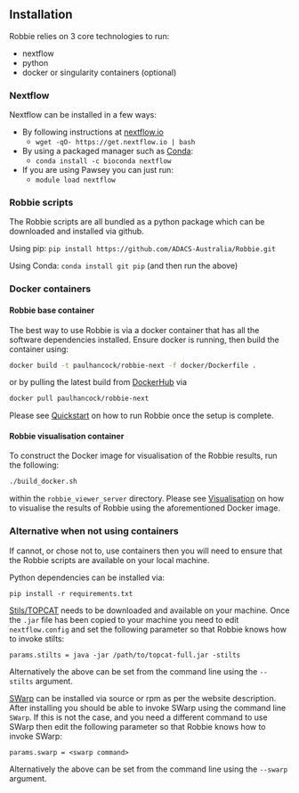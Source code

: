 ## Installation

Robbie relies on 3 core technologies to run:
- nextflow
- python
- docker or singularity containers (optional)

### Nextflow

Nextflow can be installed in a few ways:
- By following instructions at [nextflow.io](https://www.nextflow.io/docs/latest/getstarted.html)
  - `wget -qO- https://get.nextflow.io | bash`
- By using a packaged manager such as [Conda](https://docs.conda.io/projects/conda/en/latest/user-guide/install/index.html):
  - `conda install -c bioconda nextflow`
- If you are using Pawsey you can just run:
  - `module load nextflow`

### Robbie scripts
The Robbie scripts are all bundled as a python package which can be downloaded and installed via github.

Using pip: `pip install https://github.com/ADACS-Australia/Robbie.git`

Using Conda: `conda install git pip` (and then run the above)

### Docker containers

#### Robbie base container
The best way to use Robbie is via a docker container that has all the software dependencies installed. Ensure docker is running, then build the container using:

``` bash
docker build -t paulhancock/robbie-next -f docker/Dockerfile .
```

or by pulling the latest build from [DockerHub](https://hub.docker.com/r/paulhancock/robbie-next) via

``` bash
docker pull paulhancock/robbie-next
```

Please see [Quickstart](quickstart) on how to run Robbie once the setup is complete.

#### Robbie visualisation container

To construct the Docker image for visualisation of the Robbie results, run the following:

``` bash
./build_docker.sh
``` 

within the ``robbie_viewer_server`` directory. Please see [Visualisation](visualisation) on how to visualise the results of Robbie using the aforementioned Docker image.

### Alternative when not using containers
If cannot, or chose not to, use containers then you will need to ensure that the Robbie scripts are available on your local machine.

Python dependencies can be installed via:
```
pip install -r requirements.txt
```

[Stils/TOPCAT](http://www.star.bris.ac.uk/~mbt/topcat/) needs to be downloaded and available on your machine.
Once the `.jar` file has been copied to your machine you need to edit `nextflow.config` and set the following parameter so that Robbie knows how to invoke stilts:
```
params.stilts = java -jar /path/to/topcat-full.jar -stilts
```
Alternatively the above can be set from the command line using the `--stilts` argument.


[SWarp](https://www.astromatic.net/software/swarp/) can be installed via source or rpm as per the website description.
After installing you should be able to invoke SWarp using the command line `SWarp`.
If this is not the case, and you need a different command to use SWarp then edit the following parameter so that Robbie knows how to invoke SWarp:
```
params.swarp = <swarp command>
```
Alternatively the above can be set from the command line using the `--swarp` argument.
